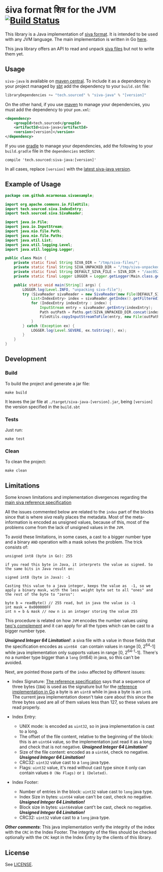 # śiva format शिव for the JVM [![Build Status](https://travis-ci.org/src-d/siva-java.svg?branch=master)](https://travis-ci.org/src-d/siva-java)

This library is a Java implementation of [siva format](https://github.com/src-d/go-siva/blob/master/SPEC.md).
It  is intended to be used with any JVM language.
The main implementation is written in Go [here](https://github.com/src-d/go-siva).

This java library offers an API to read and unpack [siva files](https://github.com/src-d/go-siva/blob/master/SPEC.md) but not to write them yet.

## Usage

`siva-java` is available on [maven central](http://search.maven.org/#search%7Cga%7C1%7Csiva-java). To include it as a dependency in your project managed by [sbt](http://www.scala-sbt.org/) add the dependency to your `build.sbt` file:

```scala
libraryDependencies += "tech.sourced" % "siva-java" % "[version]"
```

On the other hand, if you use [maven](https://maven.apache.org/) to manage your dependencies, you must add the dependency to your `pom.xml`:

```xml
<dependency>
    <groupId>tech.sourced</groupId>
    <artifactId>siva-java</artifactId>
    <version>[version]</version>
</dependency>
```

If you use [gradle](https://gradle.org) to manage your dependencies, add the following to your `build.gradle` file in the `dependencies` section:

    compile 'tech.sourced:siva-java:[version]'

In all cases, replace `[version]` with the [latest siva-java version](http://search.maven.org/#search%7Cga%7C1%7Csiva-java).

## Example of Usage

```java
package com.github.mcarmonaa.sivaexample;

import org.apache.commons.io.FileUtils;
import tech.sourced.siva.IndexEntry;
import tech.sourced.siva.SivaReader;

import java.io.File;
import java.io.InputStream;
import java.nio.file.Path;
import java.nio.file.Paths;
import java.util.List;
import java.util.logging.Level;
import java.util.logging.Logger;

public class Main {
    private static final String SIVA_DIR = "/tmp/siva-files/";
    private static final String SIVA_UNPACKED_DIR = "/tmp/siva-unpacked/";
    private static final String DEFAULT_SIVA_FILE = SIVA_DIR + "/aac052c42c501abf6aa8c3509424e837bb27e188.siva";
    private static final Logger LOGGER = Logger.getLogger(Main.class.getName());

    public static void main(String[] args) {
        LOGGER.log(Level.INFO, "unpacking siva-file");
        try (SivaReader sivaReader = new SivaReader(new File(DEFAULT_SIVA_FILE))) {
            List<IndexEntry> index = sivaReader.getIndex().getFilteredIndex().getEntries();
            for (IndexEntry indexEntry : index) {
                InputStream entry = sivaReader.getEntry(indexEntry);
                Path outPath = Paths.get(SIVA_UNPACKED_DIR.concat(indexEntry.getName()));
                FileUtils.copyInputStreamToFile(entry, new File(outPath.toString()));
            }
        } catch (Exception ex) {
            LOGGER.log(Level.SEVERE, ex.toString(), ex);
        }
    }
}
```

## Development

### Build

To build the project and generate a jar file:

    make build

It leaves the jar file  at `./target/siva-java-[version].jar`, being `[version]` the version specified in the `build.sbt`

### Tests

Just run:

    make test


### Clean

To clean the project:

    make clean

## Limitations

Some known limitations and implementation divergences regarding the [main siva reference specification](https://github.com/src-d/go-siva/blob/master/SPEC.md)

All the issues commented below are related to the `index` part of the blocks since that is where *siva* really places the metadata. Most of the meta-information is encoded as unsigned values, because of this, most of the problems come from the lack of unsigned values in the `JVM`.

To avoid these limitations, in some cases, a cast to a bigger number type and a binary `AND` operation with a mask solves the problem. The trick consists of:

```
unsigned int8 (byte in Go): 255

if you read this byte in Java, it interprets the value as signed. So the same bits in Java result on:

signed int8 (byte in Java): -1

Casting this value to a java integer, keeps the value as  -1, so we apply a binary mask, with the less weight byte set to all "ones" and the rest of the byte to "zeros":

byte b = readByte() // 255 read, but in java the value is -1
int mask = 0x000000FF
int n = b & mask // now n is an integer storing the value 255

```

This procedure is related on how `JVM` encodes the number values using [two's complement](https://en.wikipedia.org/wiki/Two%27s_complement) and it can apply for all the types which can be cast to a bigger number type.

***Unsigned Integer 64 Limitation!***: a siva file with a value in those fields that the specification encodes as `uint64 ` can contain values in range [0, 2<sup>64</sup>-1] while java implementation only supports values in range [0, 2<sup>64-1</sup>-1]. There's no a number type bigger than a `long` (int64) in java, so this can't be avoided.

Next, are pointed those parts of the `index` affected by different issues:

- Index Signature: [The reference specification](https://github.com/src-d/go-siva/blob/master/SPEC.md) says that a sequence of three bytes (`IBA`) is used as the signature but for the [reference implementation in Go](https://github.com/src-d/go-siva) a byte is an `uint8` while in java a byte is an `int8`. The current java implementation doesn't take care about this since the three bytes used are all of them values less than 127, so these values are read properly.

- Index Entry:
    - UNIX mode: is encoded as `uint32`, so in java implementation is cast to a long.
    - The offset of the file content, relative to the beginning of the block: this is an `uint64` value, so the implementation just read it as a long and check that is not negative. ***Unsigned Integer 64 Limitation!***
    - Size of the file content: encoded as a `uint64`, check no negative. ***Unsigned Integer 64 Limitation!***
    - CRC32: `uint32` value cast to a `long` java type.
    - Flags: `uint32` value, it's read without cast type since it only can contain values `0 (No Flags)` or `1 (Deleted)`.

- Index Footer:
    - Number of entries in the block:  `uint32` value cast to `long` java type.
    - Index Size in bytes: `uint64` value can't be cast, check no negative. ***Unsigned Integer 64 Limitation!***
    - Block size in bytes: `uint64`value cant't be cast, check no negative. ***Unsigned Integer 64 Limitation!***
    - CRC32: `uint32` value cast to a `long` java type.

***Other comments***: This java implementation verify the integrity of the index with the `CRC` in the Index Footer. The integrity of the files should be checked optionally with the `CRC` kept in the Index Entry by the clients of this library.

## License

See [LICENSE](LICENSE).
